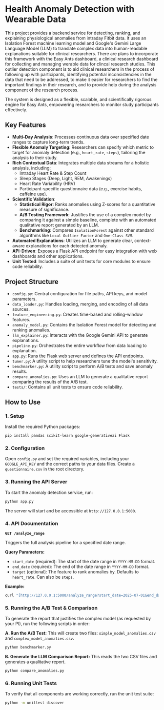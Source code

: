# Health Anomaly Detection with Wearable Data

This project provides a backend service for detecting, ranking, and explaining physiological anomalies from intraday Fitbit data. It uses an Isolation Forest machine learning model and Google's Gemini Large Language Model (LLM) to translate complex data into human-readable explanations suitable for clinical researchers. There are plans to incorporate this framework with the Easy Ants dashboard, a clinical research dashboard for collecting and managing werable data for clincal research studies. This outlier detection component is to aid clinical researchers in the process of following up with participants, identifying potential inconsistencies in the data that need to be addressed, to make it easier for researchers to find the important findings in their research, and to provide help during the analysis component of the research process. 

The system is designed as a flexible, scalable, and scientifically rigorous engine for Easy Ants, empowering researchers to monitor study participants effectively.

## Key Features

- **Multi-Day Analysis**: Processes continuous data over specified date ranges to capture long-term trends.
- **Flexible Anomaly Targeting**: Researchers can specify which metric to target for anomaly detection (e.g., `heart_rate`, `steps`), tailoring the analysis to their study.
- **Rich Contextual Data**: Integrates multiple data streams for a holistic analysis, including:
    - Intraday Heart Rate & Step Count
    - Sleep Stages (Deep, Light, REM, Awakenings)
    - Heart Rate Variability (HRV)
    - Participant-specific questionnaire data (e.g., exercise habits, caffeine use).
- **Scientific Validation**:
    - **Statistical Rigor**: Ranks anomalies using Z-scores for a quantitative measure of significance.
    - **A/B Testing Framework**: Justifies the use of a complex model by comparing it against a simple baseline, complete with an automated qualitative report generated by an LLM.
    - **Benchmarking**: Compares `IsolationForest` against other standard algorithms like `Local Outlier Factor` and `One-Class SVM`.
- **Automated Explanations**: Utilizes an LLM to generate clear, context-aware explanations for each detected anomaly.
- **API-Driven**: Exposes a Flask API endpoint for easy integration with web dashboards and other applications.
- **Unit Tested**: Includes a suite of unit tests for core modules to ensure code reliability.

## Project Structure

-   `config.py`: Central configuration for file paths, API keys, and model parameters.
-   `data_loader.py`: Handles loading, merging, and encoding of all data sources.
-   `feature_engineering.py`: Creates time-based and rolling-window features.
-   `anomaly_model.py`: Contains the Isolation Forest model for detecting and ranking anomalies.
-   `llm_explainer.py`: Interacts with the Google Gemini API to generate explanations.
-   `pipeline.py`: Orchestrates the entire workflow from data loading to explanation.
-   `app.py`: Runs the Flask web server and defines the API endpoints.
-   `tuner.py`: A utility script to help researchers tune the model's sensitivity.
-   `benchmarker.py`: A utility script to perform A/B tests and save anomaly results.
-   `compare_anomalies.py`: Uses an LLM to generate a qualitative report comparing the results of the A/B test.
-   `tests/`: Contains all unit tests to ensure code reliability.

## How to Use

### 1. Setup
Install the required Python packages:
```bash
pip install pandas scikit-learn google-generativeai Flask
```

### 2. Configuration
Open `config.py` and set the required variables, including your `GOOGLE_API_KEY` and the correct paths to your data files. Create a `questionnaire.csv` in the root directory.

### 3. Running the API Server
To start the anomaly detection service, run:
```bash
python app.py
```
The server will start and be accessible at `http://127.0.0.1:5000`.

### 4. API Documentation

**`GET /analyze_range`**

Triggers the full analysis pipeline for a specified date range.

**Query Parameters:**
-   `start_date` (required): The start of the date range in `YYYY-MM-DD` format.
-   `end_date` (required): The end of the date range in `YYYY-MM-DD` format.
-   `target` (optional): The feature to rank anomalies by. Defaults to `heart_rate`. Can also be `steps`.

**Example:**
```bash
curl "[http://127.0.0.1:5000/analyze_range?start_date=2025-07-01&end_date=2025-07-07&target=heart_rate](http://127.0.0.1:5000/analyze_range?start_date=2025-07-01&end_date=2025-07-07&target=heart_rate)"
```

### 5. Running the A/B Test & Comparison

To generate the report that justifies the complex model (as requested by your PI), run the following scripts in order:

**A. Run the A/B Test:**
This will create two files: `simple_model_anomalies.csv` and `complex_model_anomalies.csv`.
```bash
python benchmarker.py
```

**B. Generate the LLM Comparison Report:**
This reads the two CSV files and generates a qualitative report.
```bash
python compare_anomalies.py
```

### 6. Running Unit Tests
To verify that all components are working correctly, run the unit test suite:
```bash
python -m unittest discover
```
